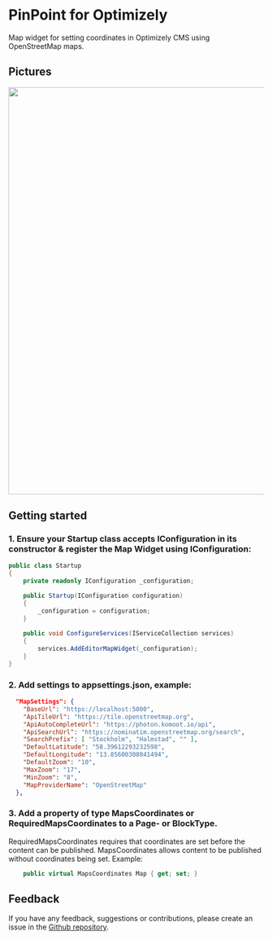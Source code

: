 # PinPoint for Optimizely
Map widget for setting coordinates in Optimizely CMS using OpenStreetMap maps.

## Pictures
<img src="https://raw.githubusercontent.com/preciofishbone/Optimizely-PinPoint/refs/heads/main/Pictures/Rosenhaga-osm-bild2.png" width="800">

## Getting started

### 1. Ensure your Startup class accepts IConfiguration in its constructor & register the Map Widget using IConfiguration:
```csharp
public class Startup
{
    private readonly IConfiguration _configuration;

    public Startup(IConfiguration configuration)
    {
        _configuration = configuration;
    }
	
	public void ConfigureServices(IServiceCollection services)
    {
        services.AddEditorMapWidget(_configuration);
    }
}
```

### 2. Add settings to appsettings.json, example:
```json
  "MapSettings": {
    "BaseUrl": "https://localhost:5000",
    "ApiTileUrl": "https://tile.openstreetmap.org",
    "ApiAutoCompleteUrl": "https://photon.komoot.io/api",
    "ApiSearchUrl": "https://nominatim.openstreetmap.org/search",
    "SearchPrefix": [ "Stockholm", "Halmstad", "" ],
    "DefaultLatitude": "58.39612293232598",
    "DefaultLongitude": "13.85600308041494",
    "DefaultZoom": "10",
    "MaxZoom": "17",
    "MinZoom": "8",
    "MapProviderName": "OpenStreetMap"
  },
```

### 3. Add a property of type MapsCoordinates or RequiredMapsCoordinates to a Page- or BlockType.
RequiredMapsCoordinates requires that coordinates are set before the content can be published. 
MapsCoordinates allows content to be published without coordinates being set. Example:
```csharp    
    public virtual MapsCoordinates Map { get; set; }
```

## Feedback
If you have any feedback, suggestions or contributions, please create an issue in the [Github repository](https://github.com/preciofishbone/Optimizely-PinPoint).
